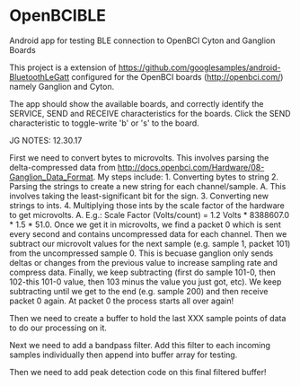 # OpenBCIBLE
Android app for testing BLE connection to OpenBCI Cyton and Ganglion Boards

This project is a extension of https://github.com/googlesamples/android-BluetoothLeGatt configured for the OpenBCI boards (http://openbci.com/) namely Ganglion and Cyton.

The app should show the available boards, and correctly identify the SERVICE, SEND and RECEIVE characteristics for the boards.
Click the SEND characteristic to toggle-write 'b' or 's' to the board.


JG NOTES: 12.30.17




First we need to convert bytes to microvolts. 
	This involves parsing the delta-compressed data from http://docs.openbci.com/Hardware/08-Ganglion_Data_Format.
	My steps include: 
		1. Converting bytes to string
		2. Parsing the strings to create a new string for each channel/sample.
			A. This involves taking the least-significant bit for the sign.
		3. Converting new strings to ints.
		4. Multiplying those ints by the scale factor of the hardware to get microvolts.
			A. E.g.: Scale Factor (Volts/count) = 1.2 Volts * 8388607.0 * 1.5 * 51.0.
Once we get it in microvolts, we find a packet 0 which is sent every second and contains uncompressed data for each channel.
	Then we subtract our microvolt values for the next sample (e.g. sample 1, packet 101) from the uncompressed sample 0.
		This is becuase ganglion only sends deltas or changes from the previous value to increase sampling rate and compress data.
	Finally, we keep subtracting (first do sample 101-0, then 102-this 101-0 value, then 103 minus the value you just got, etc).
		We keep subtracting until we get to the end (e.g. sample 200) and then receive packet 0 again.
			At packet 0 the process starts all over again!

Then we need to create a buffer to hold the last XXX sample points of data to do our processing on it.

Next we need to add a bandpass filter. Add this filter to each incoming samples individually then append into buffer array for testing.

Then we need to add peak detection code on this final filtered buffer!







